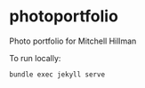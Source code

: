 # photoportfolio

Photo portfolio for Mitchell Hillman

To run locally:

```
bundle exec jekyll serve
```
